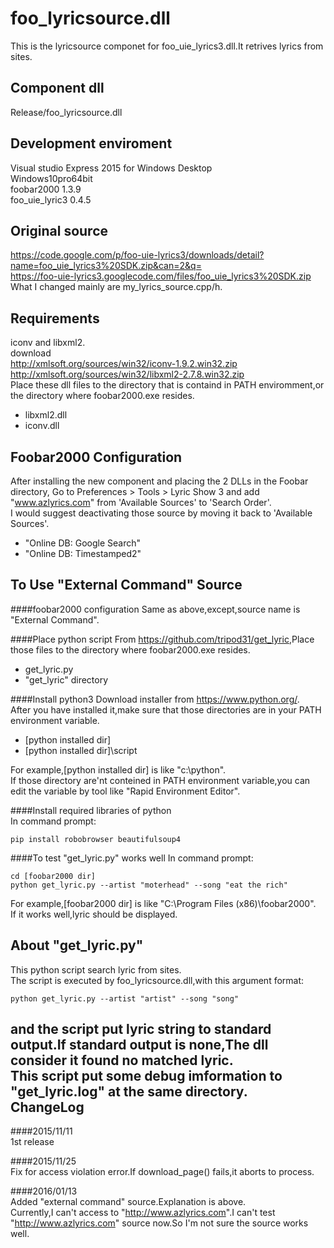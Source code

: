 foo_lyricsource.dll
=====
This is the lyricsource componet for foo_uie_lyrics3.dll.It retrives lyrics from sites.  

Component dll  
-----
Release/foo_lyricsource.dll  

Development enviroment  
-----
Visual studio Express 2015 for Windows Desktop  
Windows10pro64bit  
foobar2000 1.3.9  
foo_uie_lyric3 0.4.5  

Original source
-----
<https://code.google.com/p/foo-uie-lyrics3/downloads/detail?name=foo_uie_lyrics3%20SDK.zip&can=2&q=>  
<https://foo-uie-lyrics3.googlecode.com/files/foo_uie_lyrics3%20SDK.zip>  
What I changed mainly are my_lyrics_source.cpp/h.  

Requirements  
-----
iconv and libxml2.  
download  
<http://xmlsoft.org/sources/win32/iconv-1.9.2.win32.zip>  
<http://xmlsoft.org/sources/win32/libxml2-2.7.8.win32.zip>  
Place these dll files to the directory that is containd in PATH enviromment,or the directory where foobar2000.exe resides.  

+    libxml2.dll  
+    iconv.dll  

Foobar2000 Configuration  
-----
After installing the new component and placing the 2 DLLs in the Foobar directory, Go to Preferences > Tools > Lyric Show 3 and add "www.azlyrics.com" from 'Available Sources' to 'Search Order'.  
I would suggest deactivating those source by moving it back to 'Available Sources'.  

+    "Online DB: Google Search"  
+    "Online DB: Timestamped2"  

To Use "External Command" Source  
-----
####foobar2000 configuration
Same as above,except,source name is "External Command".  

####Place python script
From <https://github.com/tripod31/get_lyric>,Place those files to the directory where foobar2000.exe resides.  

+    get_lyric.py  
+    "get_lyric" directory  

####Install python3
Download installer from https://www.python.org/.  
After you have installed it,make sure that those directories are in your PATH environment variable.  

+    [python installed dir]  
+    [python installed dir]\script  

For example,[python installed dir] is like "c:\python".  
If those directory are'nt conteined in PATH environment variable,you can edit the variable by tool like "Rapid Environment Editor".

####Install required libraries of python  
In command prompt:  

    pip install robobrowser beautifulsoup4

####To test "get_lyric.py" works well
In command prompt:  

    cd [foobar2000 dir]
    python get_lyric.py --artist "moterhead" --song "eat the rich"
For example,[foobar2000 dir] is like "C:\Program Files (x86)\foobar2000\".  
If it works well,lyric should be displayed.

About "get_lyric.py"
-----
This python script search lyric from sites.  
The script is executed by foo_lyricsource.dll,with this argument format:  

    python get_lyric.py --artist "artist" --song "song"  

and the script put lyric string to standard output.If standard output is none,The dll consider it found no matched lyric.  
This script put some debug imformation to "get_lyric.log" at the same directory.  
ChangeLog  
-----
####2015/11/11  
1st release  

####2015/11/25  
Fix for access violation error.If download_page() fails,it aborts to process.

####2016/01/13  
Added "external command" source.Explanation is above.  
Currently,I can't access to "<http://www.azlyrics.com>".I can't test "<http://www.azlyrics.com>" source now.So I'm not sure the source works well.
